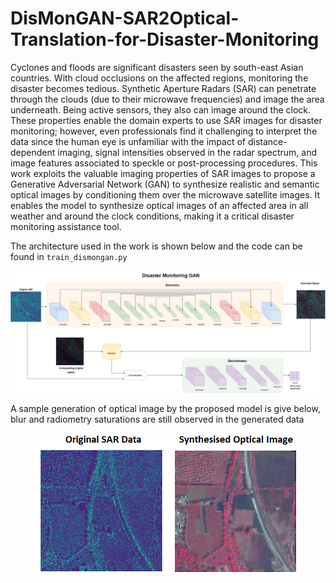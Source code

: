 # DisMonGAN-SAR2Optical-Translation-for-Disaster-Monitoring

Cyclones and floods are significant disasters seen by south-east Asian countries. With cloud occlusions on the affected regions, monitoring the disaster becomes tedious. Synthetic Aperture Radars (SAR) can penetrate through the clouds (due to their microwave frequencies) and image the area underneath. Being active sensors, they also can image around the clock. These properties enable the domain experts to use SAR images for disaster monitoring; however, even professionals find it challenging to interpret the data since the human eye is unfamiliar with the impact of distance-dependent imaging, signal intensities observed in the radar spectrum, and image features associated to speckle or post-processing procedures. This work exploits the valuable imaging properties of SAR images to propose a Generative Adversarial Network (GAN) to synthesize realistic and semantic optical images by conditioning them over the microwave satellite images. It enables the model to synthesize optical images of an affected area in all weather and around the clock conditions, making it a critical disaster monitoring assistance tool.

The architecture used in the work is shown below and the code can be found in `train_dismongan.py`

<div align='center'>
<img src = 'DisMonGAN.png'>
</div>

A sample generation of optical image by the proposed model is give below, blur and radiometry saturations are still observed in the generated data

<div align='center'>
<img src = 'Working2.png'>
</div>

